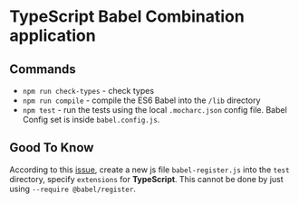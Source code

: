 # TypeScript Babel Combination application

## Commands

- `npm run check-types` - check types
- `npm run compile` - compile the ES6 Babel into the `/lib` directory
- `npm test` - run the tests using the local `.mocharc.json` config file. Babel Config set is inside `babel.config.js`.

## Good To Know

According to this [issue](https://github.com/babel/babel/issues/8962), create a new js file `babel-register.js` into the `test` directory, specify `extensions` for **TypeScript**. This cannot be done by just using `--require @babel/register`.